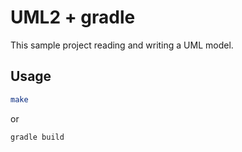 # UML2 + gradle

This sample project reading and writing a UML model.

## Usage

~~~bash
make
~~~

or

~~~bash
gradle build
~~~
